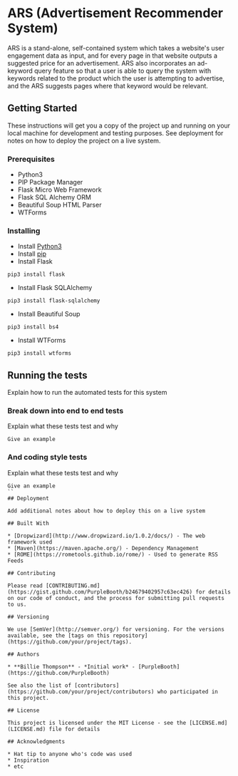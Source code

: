# ARS (Advertisement Recommender System)
ARS is a stand-alone, self-contained system which takes a website's user engagement data as input, and for every page in that website outputs a suggested price for an advertisement. ARS also incorporates an ad-keyword query feature so that a user is able to query the system with keywords related to the product which the user is attempting to advertise, and the ARS suggests pages where that keyword would be relevant.

## Getting Started
These instructions will get you a copy of the project up and running on your local machine for development and testing purposes. See deployment for notes on how to deploy the project on a live system.

### Prerequisites
- Python3
- PIP Package Manager
- Flask Micro Web Framework 
- Flask SQL Alchemy ORM
- Beautiful Soup HTML Parser
- WTForms

### Installing
- Install [Python3](https://www.python.org/downloads/)
- Install [pip](https://pip.pypa.io/en/stable/installing/)
- Install Flask
```
pip3 install flask
```
- Install Flask SQLAlchemy
```
pip3 install flask-sqlalchemy
```
- Install Beautiful Soup
```
pip3 install bs4
```
- Install WTForms
```
pip3 install wtforms
```

## Running the tests

Explain how to run the automated tests for this system

### Break down into end to end tests

Explain what these tests test and why

```
Give an example
```

### And coding style tests

Explain what these tests test and why

```
Give an example
``
## Deployment

Add additional notes about how to deploy this on a live system

## Built With

* [Dropwizard](http://www.dropwizard.io/1.0.2/docs/) - The web framework used
* [Maven](https://maven.apache.org/) - Dependency Management
* [ROME](https://rometools.github.io/rome/) - Used to generate RSS Feeds

## Contributing

Please read [CONTRIBUTING.md](https://gist.github.com/PurpleBooth/b24679402957c63ec426) for details on our code of conduct, and the process for submitting pull requests to us.

## Versioning

We use [SemVer](http://semver.org/) for versioning. For the versions available, see the [tags on this repository](https://github.com/your/project/tags). 

## Authors

* **Billie Thompson** - *Initial work* - [PurpleBooth](https://github.com/PurpleBooth)

See also the list of [contributors](https://github.com/your/project/contributors) who participated in this project.

## License

This project is licensed under the MIT License - see the [LICENSE.md](LICENSE.md) file for details

## Acknowledgments

* Hat tip to anyone who's code was used
* Inspiration
* etc
